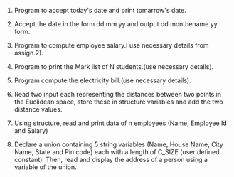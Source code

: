 1. Program to accept today's date and print tomarrow's date.

2. Accept the date in the form dd.mm.yy and output dd.monthename.yy form.

3. Program to compute employee salary.I use necessary details from assign.2).

4. Program to print the Mark list of N students.(use necessary details).

5. Program compute the electricity bill.(use necessary details).

6. Read two input each representing the distances between two points in the
Euclidean space, store these in structure variables and add the two distance
values.

7. Using structure, read and print data of n employees (Name, Employee Id and
Salary)

8. Declare a union containing 5 string variables (Name, House Name, City Name,
State and Pin code) each with a length of C_SIZE (user defined constant). Then,
read and display the address of a person using a variable of the union.
